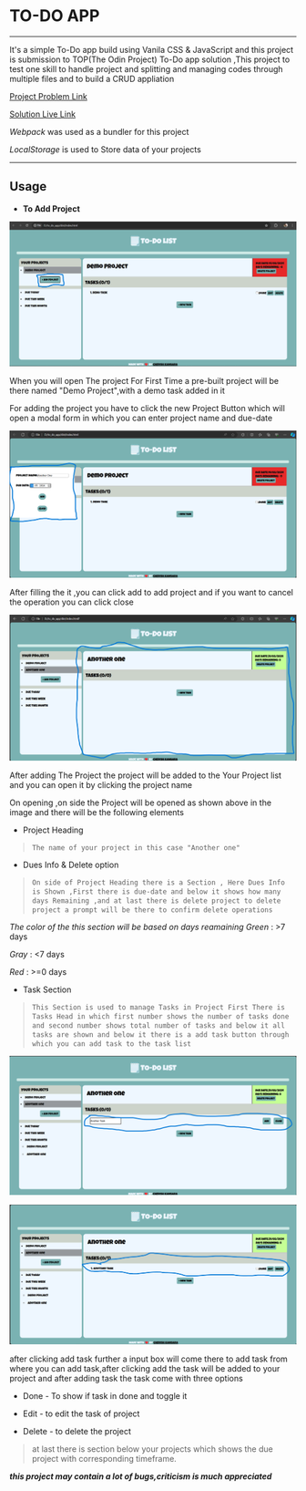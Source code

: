 # TO-DO APP
---

It's a simple To-Do app build using Vanila CSS & JavaScript and this project is submission to TOP(The Odin Project) To-Do app solution ,This project to test one skill to handle project and splitting and managing codes through multiple files and to build 
a CRUD appliation

[Project Problem Link](https://www.theodinproject.com/lessons/node-path-javascript-todo-list)

[Solution Live Link]()

*Webpack* was used  as a bundler for this project

*LocalStorage* is used to Store data of your projects

----
## Usage

- **To Add Project**

![Project ScreenShot](./images_READMe/P1.png)

When you will open The project For First Time a pre-built project will be there named "Demo Project",with a demo task added in it

For adding the project you have to click the new Project Button which will open a modal form in which you can enter project name and due-date

![Project ScreenShot](./images_READMe/P2.png)

After filling the it ,you can click add to add project and if you want to cancel the operation you can click close

![Project ScreenShot](./images_READMe/P3.png)

After adding The Project the project will be added to the Your Project list and you can open it by clicking the project name 

On opening ,on side the Project will be opened as shown above in the image and there will be the following elements

- Project Heading
>     The name of your project in this case "Another one"

- Dues Info & Delete option
>     On side of Project Heading there is a Section , Here Dues Info is Shown ,First there is due-date and below it shows how many days Remaining ,and at last there is delete project to delete project a prompt will be there to confirm delete operations 
*The color of the this section will be based on days reamaining*
*Green* : >7 days

*Gray* : <7 days

*Red* : >=0 days

- Task Section
>     This Section is used to manage Tasks in Project First There is Tasks Head in which first number shows the number of tasks done and second number shows total number of tasks and below it all tasks are shown and below it there is a add task button through which you can add task to the task list

![Project ScreenShot](./images_READMe/P4.png)

![Project ScreenShot](./images_READMe/P5.png)

after clicking add task further a input box will come there to add task from where you can add task,after clicking add the task will be added to your project and after adding task the task come with three options

- Done - To show if task in done and toggle it

- Edit - to edit the task of project

- Delete - to delete the project

>at last there is section below your projects which shows the due project with corresponding timeframe.


***this project may contain a lot of bugs,criticism is much appreciated***



